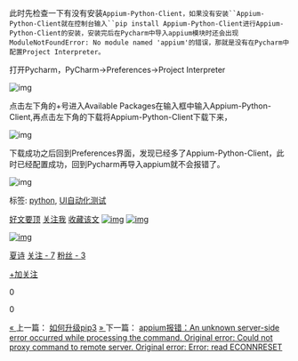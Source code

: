此时先检查一下有没有安装`Appium-Python-Client，如果没有安装``Appium-Python-Client就在控制台输入``pip install Appium-Python-Client进行Appium-Python-Client的安装，安装完后在Pycharm中导入appium模块时还会出现ModuleNotFoundError: No module named 'appium'的错误，那就是没有在Pycharm中配置Project Interpreter。`

打开Pycharm，PyCharm->Preferences->Project Interpreter

![img](https://images2018.cnblogs.com/blog/1212127/201808/1212127-20180828150941170-1874055285.png)

点击左下角的+号进入Available Packages在输入框中输入Appium-Python-Client,再点击左下角的下载将Appium-Python-Client下载下来，

![img](https://images2018.cnblogs.com/blog/1212127/201808/1212127-20180828151213225-256552844.png)

下载成功之后回到Preferences界面，发现已经多了Appium-Python-Client，此时已经配置成功，回到Pycharm再导入appium就不会报错了。

![img](https://images2018.cnblogs.com/blog/1212127/201808/1212127-20180828151224065-2097311180.png)

 

标签: [python](https://www.cnblogs.com/HuangXiaoJuan/tag/python/), [UI自动化测试](https://www.cnblogs.com/HuangXiaoJuan/tag/UI自动化测试/)

[好文要顶](javascript:void(0);) [关注我](javascript:void(0);) [收藏该文](javascript:void(0);) [![img](https://common.cnblogs.com/images/icon_weibo_24.png)](javascript:void(0);) [![img](https://common.cnblogs.com/images/wechat.png)](javascript:void(0);)

[![img](https://pic.cnblogs.com/face/1212127/20181011112724.png)](https://home.cnblogs.com/u/HuangXiaoJuan/)

[夏诗](https://home.cnblogs.com/u/HuangXiaoJuan/)
[关注 - 7](https://home.cnblogs.com/u/HuangXiaoJuan/followees/)
[粉丝 - 3](https://home.cnblogs.com/u/HuangXiaoJuan/followers/)

[+加关注](javascript:void(0);)

0

0

[« ](https://www.cnblogs.com/HuangXiaoJuan/p/9548036.html)上一篇： [如何升级pip3](https://www.cnblogs.com/HuangXiaoJuan/p/9548036.html)
[» ](https://www.cnblogs.com/HuangXiaoJuan/p/9687951.html)下一篇： [appium报错：An unknown server-side error occurred while processing the command. Original error: Could not proxy command to remote server. Original error: Error: read ECONNRESET](https://www.cnblogs.com/HuangXiaoJuan/p/9687951.html)